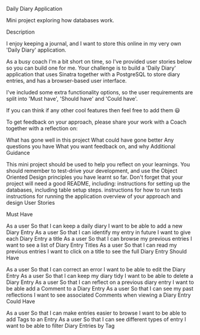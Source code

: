 Daily Diary Application

Mini project exploring how databases work.

Description

I enjoy keeping a journal, and I want to store this online in my very own 'Daily Diary' application.

As a busy coach I'm a bit short on time, so I've provided user stories below so you can build one for me. Your challenge is to build a 'Daily Diary' application that uses Sinatra together with a PostgreSQL to store diary entries, and has a browser-based user interface.

I've included some extra functionality options, so the user requirements are split into 'Must have', 'Should have' and 'Could have'.

If you can think if any other cool features then feel free to add them 😃

To get feedback on your approach, please share your work with a Coach together with a reflection on:

What has gone well in this project
What could have gone better
Any questions you have
What you want feedback on, and why
Additional Guidance

This mini project should be used to help you reflect on your learnings.
You should remember to test-drive your development, and use the Object Oriented Design principles you have learnt so far.
Don't forget that your project will need a good README, including:
instructions for setting up the databases, including table setup steps.
instructions for how to run tests
instructions for running the application
overview of your approach and design
User Stories

Must Have

As a user
So that I can keep a daily diary
I want to be able to add a new Diary Entry
As a user
So that I can identify my entry in future
I want to give each Diary Entry a title
As a user
So that I can browse my previous entries
I want to see a list of Diary Entry Titles
As a user
So that I can read my previous entries
I want to click on a title to see the full Diary Entry
Should Have

As a user
So that I can correct an error
I want to be able to edit the Diary Entry
As a user
So that I can keep my diary tidy
I want to be able to delete a Diary Entry
As a user
So that I can reflect on a previous diary entry
I want to be able add a Comment to a Diary Entry
As a user
So that I can see my past reflections
I want to see associated Comments when viewing a Diary Entry
Could Have

As a user
So that I can make entries easier to browse
I want to be able to add Tags to an Entry
As a user
So that I can see different types of entry
I want to be able to filter Diary Entries by Tag
